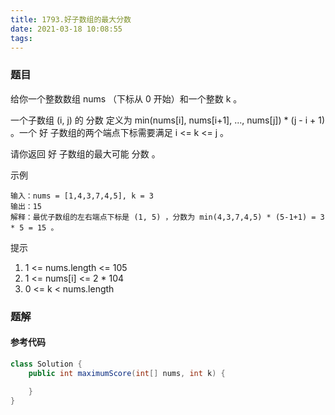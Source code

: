 ```yaml
---
title: 1793.好子数组的最大分数
date: 2021-03-18 10:08:55
tags:
---
```


### 题目
给你一个整数数组 nums （下标从 0 开始）和一个整数 k 。

一个子数组 (i, j) 的 分数 定义为 min(nums[i], nums[i+1], ..., nums[j]) * (j - i + 1) 。一个 好 子数组的两个端点下标需要满足 i <= k <= j 。

请你返回 好 子数组的最大可能 分数 。
<!--more-->

示例
```
输入：nums = [1,4,3,7,4,5], k = 3
输出：15
解释：最优子数组的左右端点下标是 (1, 5) ，分数为 min(4,3,7,4,5) * (5-1+1) = 3 * 5 = 15 。
```

提示
1. 1 <= nums.length <= 105
2. 1 <= nums[i] <= 2 * 104
3. 0 <= k < nums.length

### 题解



#### 参考代码
```java
class Solution {
    public int maximumScore(int[] nums, int k) {
        
    }
}
```